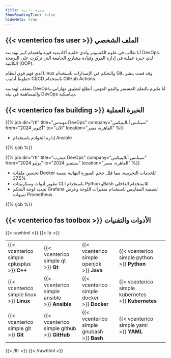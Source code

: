 ```yaml
---
title: سيرة ذاتية
ShowReadingTime: false
hideMeta: true
---
```


## {{< vcenterico fas user >}} الملف الشخصي

أنا طالب في علوم الكمبيوتر ولدي خلفية أكاديمية قوية واهتمام كبير بهندسة DevOps.
لدي خبرة عملية في إدارة الفرق وقيادة مشاريع الجامعة التي تركزت على البرمجة الكائنية (OOP).

لدي فهم قوي لنظام Linux والتحكم في الإصدارات باستخدام Git،
وقد قمت بنشر خطوط أنابيب CI/CD باستخدام GitHub Actions.

بشغف لهندسة DevOps،
أنا ملتزم بالتعلم المستمر والنمو المهني.
أتطلع لتطبيق مهاراتي والمساهمة في بيئة DevOps ديناميكية.

## {{< vcenterico fas building >}} الخبرة العملية

{{% job dir="rtl" title="مهندس DevOps" company="سينابس أناليتيكس" from="أكتوبر 2024" to="الآن" location="القاهرة، مصر" %}}

- إدارة الخوادم باستخدام Ansible

{{% /job %}}

{{% job dir="rtl" title="متدرب DevOps" company="سينابس أناليتيكس" from="يوليو 2024" to="سبتمبر 2024" location="القاهرة، مصر" %}}

- تحسين ملفات Docker للخدمات التجريبية، مما قلل حجم الصورة النهائية بنسبة 37.5%
- تطوير أدوات وسكريبتات CLI باستخدام Python وBash للاستخدام الداخلي
- تجديد لوحة التحكم Grafana لتصفية المقاييس باستخدام متغيرات اللوحة وعرض تنبيهات Prometheus

{{% /job %}}

## {{< vcenterico fas toolbox >}} الأدوات والتقنيات

{{< rawhtml >}}
{{< ltr >}}

<table class="full-width-table">
  <tr>
    <td>{{< vcenterico simple cplusplus >}}&nbsp;<strong>C++</strong></td>
    <td>{{< vcenterico simple qt >}}&nbsp;<strong>Qt</strong></td>
    <td>{{< vcenterico simple openjdk >}}&nbsp;<strong>Java</strong></td>
    <td>{{< vcenterico simple python >}}&nbsp;<strong>Python</strong></td>
  </tr>
  <tr>
    <td>{{< vcenterico simple linux >}}&nbsp;<strong>Linux</strong></td>
    <td>{{< vcenterico simple ansible >}}&nbsp;<strong>Ansible</strong></td>
    <td>{{< vcenterico simple docker >}}&nbsp;<strong>Docker</strong></td>
    <td>{{< vcenterico simple kubernetes >}}&nbsp;<strong>Kubernetes</strong></td>
  </tr>
  <tr>
    <td>{{< vcenterico simple git >}}&nbsp;<strong>Git</strong></td>
    <td>{{< vcenterico simple github >}}&nbsp;<strong>GitHub</strong></td>
    <td>{{< vcenterico simple gnubash >}}&nbsp;<strong>Bash</strong></td>
    <td>{{< vcenterico simple yaml >}}&nbsp;<strong>YAML</strong></td>
  </tr>
</table>

{{< /ltr >}}
{{< /rawhtml >}}
